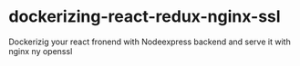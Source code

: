 # dockerizing-react-redux-nginx-ssl
 Dockerizig your react fronend with Nodeexpress backend and serve it with nginx ny openssl
